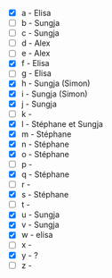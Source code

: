 * [x] a - Elisa 
* [ ] b - Sungja 
* [ ] c - Sungja 
* [ ] d - Alex 
* [ ] e - Alex 
* [x] f - Elisa 
* [ ] g - Elisa 
* [x] h - Sungja (Simon)
* [x] i - Sungja (Simon) 
* [x] j - Sungja
* [ ] k - 
* [x] l - Stéphane et Sungja
* [x] m - Stéphane
* [x] n - Stéphane
* [x] o - Stéphane
* [ ] p - 
* [x] q - Stéphane
* [ ] r - 
* [x] s - Stéphane
* [ ] t - 
* [x] u - Sungja
* [x] v - Sungja
* [x] w - elisa
* [ ] x - 
* [x] y - ?
* [ ] z - 
